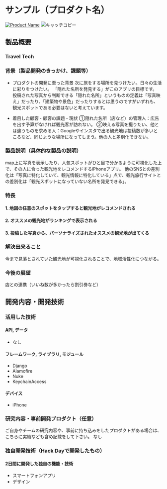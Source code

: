# サンプル（プロダクト名）

[![Product Name](image.png)](https://www.youtube.com/watch?v=G5rULR53uMk)
![キャッチコピー](https://user-images.githubusercontent.com/17947030/67153568-d6d37580-f326-11e9-86c8-6ab33d144a11.png)



## 製品概要
### Travel Tech

### 背景（製品開発のきっかけ、課題等）
- プロダクトの開発に至った背景
次に旅をする場所を見つけたい。日々の生活に彩りをつけたい。
「隠れた名所を発見する」がこのアプリの目標です。
投稿された写真から判断できる「隠れた名所」というものの定義は「写真映え」だったり、「建築物や景色」だったりするとは思うのですがいずれも、観光スポットである必要はないと考えています。

- 着目した顧客・顧客の課題・現状
①隠れた名所（店など）の管理人：広告を出す予算がなければ観光客が訪れない。
②映える写真を撮りたい、他とは違うものを求める人：Googleやインスタで出る観光地は投稿数が多いところなど、同じような場所になってしまう。他の人と差別化できない。

### 製品説明（具体的な製品の説明）
map上に写真を表示したり、人気スポットがひと目で分かるように可視化した上で、その人に合った観光地をレコメンドするiPhoneアプリ。
他のSNSとの差別化は「写真に特化していて、観光情報に特化している」点で、観光旅行サイトとの差別化は「観光スポットになっていない名所を発見できる」。

### 特長

#### 1. 地図の任意のスポットをタップすると観光地がレコメンドされる

#### 2. オススメの観光地がランキングで表示される

#### 3. 投稿した写真から、パーソナライズされたオススメの観光地が出てくる

### 解決出来ること
今まで見落とされていた観光地が可視化されることで、地域活性化につながる。

### 今後の展望
店との連携（いいね数が多かったら割引券など）

## 開発内容・開発技術
### 活用した技術
#### API, データ
- なし
#### フレームワーク, ライブラリ, モジュール
- Django
- Alamofire
- Nuke
- KeychainAccess
#### デバイス
- iPhone

### 研究内容・事前開発プロダクト（任意）
ご自身やチームの研究内容や、事前に持ち込みをしたプロダクトがある場合は、こちらに実績なども含め記載をして下さい。
なし


### 独自開発技術（Hack Dayで開発したもの）
#### 2日間に開発した独自の機能・技術
* スマートフォンアプリ
* デザイン
